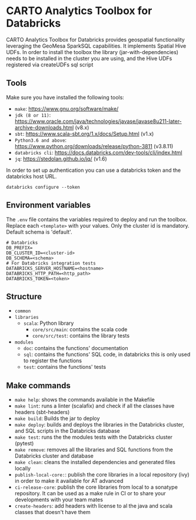 # CARTO Analytics Toolbox for Databricks

CARTO Analytics Toolbox for Databricks provides geospatial functionality leveraging the GeoMesa SparkSQL capabilities. It implements Spatial Hive UDFs. In order to install the toolbox the library (jar-with-dependencies) needs to be installed in the cluster you are using, and the Hive UDFs registered via createUDFs sql script

## Tools

Make sure you have installed the following tools:

- `make`: <https://www.gnu.org/software/make/>
- `jdk (8 or 11)`: <https://www.oracle.com/java/technologies/javase/javase8u211-later-archive-downloads.html> (v8.x)
- `sbt`: <https://www.scala-sbt.org/1.x/docs/Setup.html> (v1.x)
- `Python3.6 and above`: <https://www.python.org/downloads/release/python-3811> (v3.8.11)
- `databricks cli`: <https://docs.databricks.com/dev-tools/cli/index.html>
- `jq`: <https://stedolan.github.io/jq/> (v1.6)

In order to set up authentication you can use a databricks token and the databricks host URL.

```
databricks configure --token
```

## Environment variables

The `.env` file contains the variables required to deploy and run the toolbox. Replace each `<template>` with your values. Only the cluster id is mandatory. Default schema is 'default'.

```
# Databricks
DB_PREFIX=
DB_CLUSTER_ID=<cluster-id>
DB_SCHEMA=<schema>
# For Databricks integration tests
DATABRICKS_SERVER_HOSTNAME=<hostname>
DATABRICKS_HTTP_PATH=<http_path>
DATABRICKS_TOKEN=<token>
```

## Structure

- `common`
- `libraries`
  - `scala`: Python library
    - `core/src/main`: contains the scala code
    - `core/src/test`: contains the library tests
- `modules`
  - `doc`: contains the functions' documentation
  - `sql`: contains the functions' SQL code, in databricks this is only used to register the functions
  - `test`: contains the functions' tests

## Make commands

- `make help`: shows the commands available in the Makefile
- `make lint`: runs a linter (scalafix) and check if all the classes have headers (sbt-headers)
- `make build`: Builds the jar to deploy
- `make deploy`: builds and deploys the libraries in the Databricks cluster, and SQL scripts in the Databricks database
- `make test`: runs the the modules tests with the Databricks cluster (pytest)
- `make remove`: removes all the libraries and SQL functions from the Databricks cluster and database
- `make clean`: cleans the installed dependencies and generated files locally
- `publish-local-core:`: publish the core libraries in a local repository (ivy) in order to make it available for AT advanced
- `ci-release-core`: publish the core libraries from local to a sonatype repository. It can be used as a make rule in CI or to share your developments with your team mates
- `create-headers`: add headers with license to al the java and scala classes that doesn't have them
